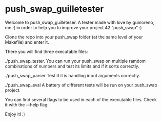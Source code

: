 # push_swap_guilletester

Welcome to push_swap_guilleteser. A tester made with love by gumoreno, me :) in order to help you to improve your project 42 “push_swap” :)

Clone the repo into your push_swap folder (at the same level of your Makefile) and enter it. 

There you will find three executable files:

   ./push_swap_tester.
        You can run your push_swap on multiple ramdom combinations of numbers and test its limits and if it sorts correctly. 
        
   ./push_swap_parser
       Test if it is handling input arguments correctly. 

   ./push_swap_eval
        A battery of different tests will be run on your push_swap project. 

You can find several flags to be used in each of the executable files. Check it with the --help flag. 
       
Enjoy it! :)
